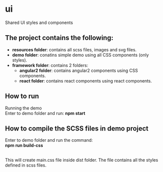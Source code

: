 # ui
Shared UI styles and components


<h2>The project contains the following:</h2>
<ul>
	<li><b>resources folder</b>: contains all scss files, images and svg files.</li>
	<li><b>demo folder</b>: conatins simple demo using all CSS components (only styles).</li>
	<li>
		<b>framework folder</b>: contains 2 folders:
		<ul>
			<li><b>angular2 folder</b>: contains angular2 components using CSS components.</li>
			<li><b>react folder</b>: contains react components using react components.</li>
		</ul>
	</li>
</ul>	
	
	
<h2>How to run</h2>
Running the demo
<br>Enter to demo folder and run: <b>npm start</b>

<h2>How to compile the SCSS files in demo project</h2>
Enter to demo folder and run the command:
<br><b>npm run build-css</b>

<br>This will create main.css file inside dist folder. The file contains all the styles defined in scss files.


